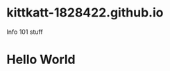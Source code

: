 # kittkatt-1828422.github.io
Info 101 stuff
<html>
    <head>
        <title>Hello World</title>
    </head>
    <body>
        <h1>Hello World</h1>
    </body>
</html>
